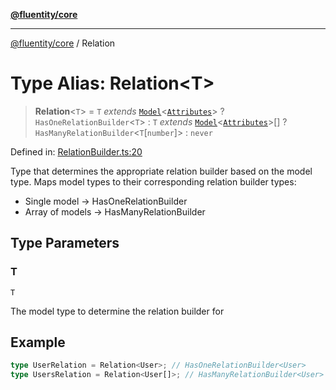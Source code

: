 [**@fluentity/core**](../README.md)

***

[@fluentity/core](../globals.md) / Relation

# Type Alias: Relation\<T\>

> **Relation**\<`T`\> = `T` *extends* [`Model`](../classes/Model.md)\<[`Attributes`](../interfaces/Attributes.md)\> ? `HasOneRelationBuilder`\<`T`\> : `T` *extends* [`Model`](../classes/Model.md)\<[`Attributes`](../interfaces/Attributes.md)\>[] ? `HasManyRelationBuilder`\<`T`\[`number`\]\> : `never`

Defined in: [RelationBuilder.ts:20](https://github.com/cedricpierre/fluentity-core/blob/a7a49050b32c98a8003b6a47c54c291aedc4cf3f/src/RelationBuilder.ts#L20)

Type that determines the appropriate relation builder based on the model type.
Maps model types to their corresponding relation builder types:
- Single model -> HasOneRelationBuilder
- Array of models -> HasManyRelationBuilder

## Type Parameters

### T

`T`

The model type to determine the relation builder for

## Example

```typescript
type UserRelation = Relation<User>; // HasOneRelationBuilder<User>
type UsersRelation = Relation<User[]>; // HasManyRelationBuilder<User>
```

